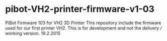 # pibot-VH2-printer-firmware-v1-03
PiBot Firmware 103 for VH2 3D Printer
This repository include the firmware used for our first printer VH2.
This is for development and not the delivery / working version.
19.2.2015
